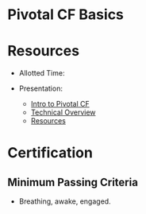 Pivotal CF Basics
==

# Resources

* Allotted Time:  

* Presentation:  
  * [Intro to Pivotal CF](https://github.com/Pivotal-Field-Engineering/alliances-immersion/tree/master/basics/Intro_to_PivotalCF.key)  
  * [Technical Overview](https://github.com/Pivotal-Field-Engineering/alliances-immersion/tree/master/basics/Technical_Overview.key)  
  * [Resources](https://github.com/Pivotal-Field-Engineering/alliances-immersion/tree/master/basics/Resources.key)  

# Certification

## Minimum Passing Criteria

* Breathing, awake, engaged.


